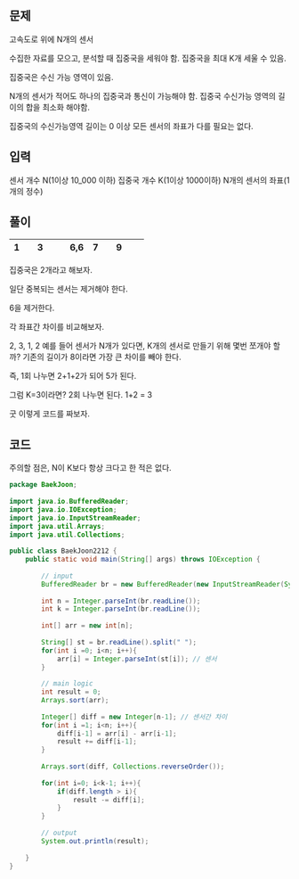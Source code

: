## 문제

고속도로 위에 N개의 센서

수집한 자료를 모으고, 분석할 때 집중국을 세워야 함.
집중국을 최대 K개 세울 수 있음.

집중국은 수신 가능 영역이 있음.

N개의 센서가 적어도 하나의 집중국과 통신이 가능해야 함.
집중국 수신가능 영역의 길이의 합을 최소화 해야함.

집중국의 수신가능영역 길이는 0 이상 모든 센서의 좌표가 다를 필요는 없다.

## 입력
센서 개수 N(1이상 10_000 이하)
집중국 개수 K(1이상 1000이하)
N개의 센서의 좌표(1개의 정수)

## 풀이 


| 1   |     | 3   |     |     | 6,6 | 7   |     | 9   |     |     |
| --- | --- | --- | --- | --- | --- | --- | --- | --- | --- | --- |
집중국은 2개라고 해보자.

일단 중복되는 센서는 제거해야 한다.

6을 제거한다.

각 좌표간 차이를 비교해보자.

2, 3, 1, 2
예를 들어 센서가 N개가 있다면, K개의 센서로 만들기 위해 몇번 쪼개야 할까?
기존의 길이가 8이라면 가장 큰 차이를 빼야 한다.

즉, 1회 나누면 2+1+2가 되어 5가 된다.

그럼 K=3이라면?
2회 나누면 된다.
1+2 = 3

굿 이렇게 코드를 짜보자.

## 코드

주의할 점은, N이 K보다 항상 크다고 한 적은 없다.

```java
package BaekJoon;  
  
import java.io.BufferedReader;  
import java.io.IOException;  
import java.io.InputStreamReader;  
import java.util.Arrays;  
import java.util.Collections;  
  
public class BaekJoon2212 {  
    public static void main(String[] args) throws IOException {  
  
        // input  
        BufferedReader br = new BufferedReader(new InputStreamReader(System.in));  
  
        int n = Integer.parseInt(br.readLine());  
        int k = Integer.parseInt(br.readLine());  
  
        int[] arr = new int[n];  
  
        String[] st = br.readLine().split(" ");  
        for(int i =0; i<n; i++){  
            arr[i] = Integer.parseInt(st[i]); // 센서  
        }  
  
        // main logic  
        int result = 0;  
        Arrays.sort(arr);  
  
        Integer[] diff = new Integer[n-1]; // 센서간 차이  
        for(int i =1; i<n; i++){  
            diff[i-1] = arr[i] - arr[i-1];  
            result += diff[i-1];  
        }  
  
        Arrays.sort(diff, Collections.reverseOrder());  
  
        for(int i=0; i<k-1; i++){  
            if(diff.length > i){  
                result -= diff[i];  
            }  
        }  
  
        // output  
        System.out.println(result);  
  
    }  
}
```